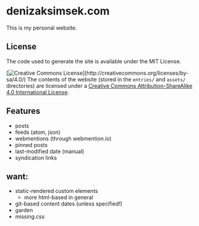 
# denizaksimsek.com

This is my personal website.

## License

The code used to  generate the site is available under the MIT License.

[![Creative Commons License](https://i.creativecommons.org/l/by-sa/4.0/88x31.png")](http://creativecommons.org/licenses/by-sa/4.0/)  
The contents of the website (stored in the `entries/` and `assets/` directories)
are licensed under a [Creative Commons Attribution-ShareAlike 4.0 International
License](http://creativecommons.org/licenses/by-sa/4.0/).

## Features

 * posts
 * feeds (atom, json)
 * webmentions (through webmention.io)
 * pinned posts
 * last-modified date (manual)
 * syndication links

## want:

 * static-rendered custom elements
     * more html-based in general
 * git-based content dates (unless specified!)
 * garden
 * missing.css
